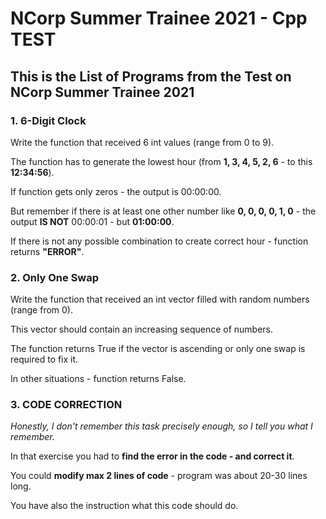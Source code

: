 # NCorp Summer Trainee 2021 - Cpp TEST
## This is the List of Programs from the Test on NCorp Summer Trainee 2021
### 1. 6-Digit Clock

Write the function that received 6 int values (range from 0 to 9).

The function has to generate the lowest hour (from **1, 3, 4, 5, 2, 6** - to this **12:34:56**).

If function gets only zeros - the output is 00:00:00.

But remember if there is at least one other number like **0, 0, 0, 0, 1, 0** - the output **IS NOT** 00:00:01 - but **01:00:00**.

If there is not any possible combination to create correct hour - function returns **"ERROR"**.

### 2. Only One Swap

Write the function that received an int vector filled with random numbers (range from 0).

This vector should contain an increasing sequence of numbers.

The function returns True if the vector is ascending or only one swap is required to fix it.

In other situations - function returns False.

### 3. CODE CORRECTION

*Honestly, I don't remember this task precisely enough, so I tell you what I remember.*

In that exercise you had to **find the error in the code - and correct it**.

You could **modify max 2 lines of code** - program was about 20-30 lines long.

You have also the instruction what this code should do.